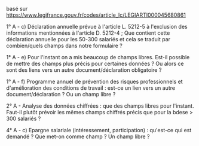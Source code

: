 basé sur https://www.legifrance.gouv.fr/codes/article_lc/LEGIARTI000045680861


1° A - c) Déclaration annuelle prévue à l'article L. 5212-5 à l'exclusion des informations mentionnées à l'article D. 5212-4 ;
Que contient cette déclaration annuelle pour les 50-300 salariés et cela se traduit par combien/quels champs dans notre formulaire ?

1° A - e) Pour l'instant on a mis beaucoup de champs libres. Est-il possible de mettre des champs plus précis pour certaines données ? Ou alors ce sont des liens vers un autre document/déclaration obligatoire ?

1° A - f) Programme annuel de prévention des risques professionnels et d'amélioration des conditions de travail : est-ce un lien vers un autre document/déclaration ? Ou un champ libre ?

2° A - Analyse des données chiffrées : que des champs libres pour l'instant. Faut-il plutôt prévoir les mêmes champs chiffrés précis que pour la bdese > 300 salariés ?

4° A - c) Epargne salariale (intéressement, participation) : qu'est-ce qui est demandé ? Que met-on comme champ ? Un champ libre ?
